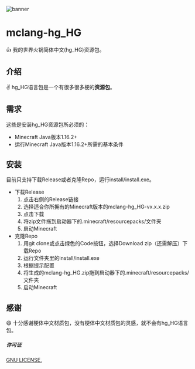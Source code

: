 ![banner](https://socialify.git.ci/PhiTea/mclang-hg_HG/image?description=1&font=Bitter&forks=1&issues=1&language=1&logo=https%3A%2F%2Favatars2.githubusercontent.com%2Fu%2F73832708%3Fs%3D400%26u%3Db50b92d40e7f4c474f6674f9eebeb4909dce4d2b%26v%3D4&owner=1&pattern=Overlapping%20Hexagons&pulls=1&stargazers=1&theme=Light)

# mclang-hg_HG

:+1: 我的世界火锅简体中文(hg_HG)资源包。

## 介绍

:v: hg_HG语言包是一个有很多很多梗的**资源包**。

## 需求

这些是安装hg_HG资源包所必须的：
- Minecraft Java版本1.16.2+
- 运行Minecraft Java版本1.16.2+所需的基本条件

## 安装

目前只支持下载Release或者克隆Repo，运行install/install.exe。
- 下载Release
  1. 点击右侧的Release链接
  2. 选择适合你所拥有的Minecraft版本的mclang-hg_HG-vx.x.x.zip
  3. 点击下载
  4. 将zip文件拖到启动器下的.minecraft/resourcepacks/文件夹
  5. 启动Minecraft
- 克隆Repo
  1. 用git clone或点击绿色的Code按钮，选择Download zip（还需解压）下载Repo
  2. 运行文件夹里的install/install.exe
  3. 根据提示配置
  4. 将生成的mclang-hg_HG.zip拖到启动器下的.minecraft/resourcepacks/文件夹
  5. 启动Minecraft

## 感谢

:smile: 十分感谢梗体中文材质包，没有梗体中文材质包的灵感，就不会有hg_HG语言包。

##### 许可证

[GNU LICENSE.](./LICENSE)